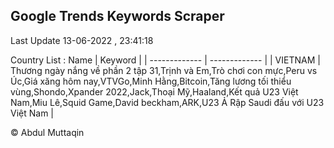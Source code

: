 

## Google Trends Keywords Scraper 
 
Last Update 13-06-2022 , 23:41:18

Country List :
 Name  | Keyword |
| ------------- | ------------- |
| VIETNAM | Thương ngày nắng về phần 2 tập 31,Trịnh và Em,Trò chơi con mực,Peru vs Úc,Giá xăng hôm nay,VTVGo,Minh Hằng,Bitcoin,Tăng lương tối thiểu vùng,Shondo,Xpander 2022,Jack,Thoại Mỹ,Haaland,Kết quả U23 Việt Nam,Miu Lê,Squid Game,David beckham,ARK,U23 Ả Rập Saudi đấu với U23 Việt Nam |



© Abdul Muttaqin 
